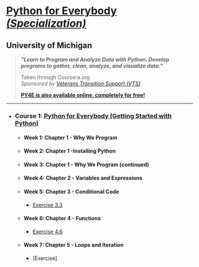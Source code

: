 # [Python for Everybody *(Specialization)*](https://www.coursera.org/programs/vts-learning-program-nvi2e/specializations/python)
## University of Michigan 
>
> ***"Learn to Program and Analyze Data with Python. Develop programs to gather, clean, analyze, and visualize data."***  
>
>
> Taken through Coursera.org  
> *Sponsored by [Veterans Transition Support (VTS)](https://veteranstransitionsupport.org/)*  
>
>
> **[PY4E is also available online, completely for free!](https://www.py4e.com/)**   
>
>

***

- ### **Course 1:** [Python for Everybody (Getting Started with Python)](https://www.coursera.org/programs/vts-learning-program-nvi2e/learn/python?specialization=python)

  - #### Week 1: Chapter 1 - Why We Program

  - #### Week 2: Chapter 1 -Installing Python

  - #### Week 3: Chapter 1 - Why We Program (continued)

  - #### Week 4: Chapter 2 - Variables and Expressions

  - #### Week 5: Chapter 3 - Conditional Code

    - [Exercise 3.3](Python-Programs/3-3-PYFE.py)

  - #### Week 6: Chapter 4 - Functions

    - [Exercise 4.6](Python-Programs/4-6-PYFE.py)

  - #### Week 7: Chapter 5 - Loops and Iteration

    - [Exercise]
